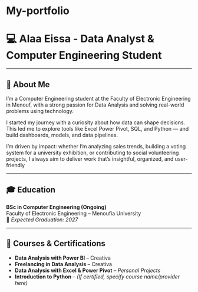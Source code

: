 # My-portfolio
# 💻 Alaa Eissa - Data Analyst & Computer Engineering Student
---
## 🧕 About Me
I’m a Computer Engineering student at the Faculty of Electronic Engineering in Menouf, with a strong passion for Data Analysis and solving real-world problems using technology.

I started my journey with a curiosity about how data can shape decisions. This led me to explore tools like Excel Power Pivot, SQL, and Python — and build dashboards, models, and data pipelines.

I’m driven by impact: whether I’m analyzing sales trends, building a voting system for a university exhibition, or contributing to social volunteering projects, I always aim to deliver work that’s insightful, organized, and user-friendly

---
## 🎓 Education

**BSc in Computer Engineering (Ongoing)**  
Faculty of Electronic Engineering – Menoufia University  
📅 *Expected Graduation: 2027*

---

## 📜 Courses & Certifications

- **Data Analysis with Power BI** – Creativa  
- **Freelancing in Data Analysis** – Creativa  
- **Data Analysis with Excel & Power Pivot** – *Personal Projects*  
- **Introduction to Python** – *(If certified, specify course name/provider here)*

 

